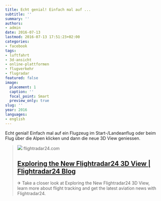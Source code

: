 ```yaml
---
title: Echt genial! Einfach mal auf ...
subtitle: ''
summary: ''
authors:
- admin
date: 2016-07-13
lastmod: 2016-07-13 17:51:23+02:00
categories:
- facebook
tags:
- luftfahrt
- 3d-ansicht
- online-plattformen
- flugverkehr
- flugradar
featured: false
image:
  placement: 1
  caption: ''
  focal_point: Smart
  preview_only: true
slug: ''
year: 2016
languages:
- english
---
```


Echt genial! Einfach mal auf ein Flugzeug im Start-/Landeanflug oder beim Flug über die Alpen klicken und dann die neue 3D View geniessen.
> [![](https://www.flightradar24.com/blog/wp-content/uploads/2016/04/A380-3D-cover.jpeg)](https://www.flightradar24.com/blog/exploring-the-new-flightradar24-3d-view)
> flightradar24.com
> ## [Exploring the New Flightradar24 3D View | Flightradar24 Blog](https://www.flightradar24.com/blog/exploring-the-new-flightradar24-3d-view)
>
>✈ Take a closer look at Exploring the New Flightradar24 3D View, learn more about flight tracking and get the latest aviation news with Flightradar24.